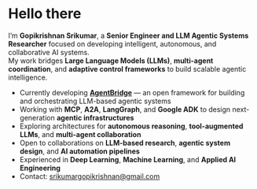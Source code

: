 # Hello there

I’m **Gopikrishnan Srikumar**, a **Senior Engineer and LLM Agentic Systems Researcher** focused on developing intelligent, autonomous, and collaborative AI systems.  
My work bridges **Large Language Models (LLMs)**, **multi-agent coordination**, and **adaptive control frameworks** to build scalable agentic intelligence.

- Currently developing **[AgentBridge](https://github.com/gopikrishnansrikumar/agentbridge-framework)** — an open framework for building and orchestrating LLM-based agentic systems  
- Working with **MCP**, **A2A**, **LangGraph**, and **Google ADK** to design next-generation **agentic infrastructures**  
- Exploring architectures for **autonomous reasoning**, **tool-augmented LLMs**, and **multi-agent collaboration**  
- Open to collaborations on **LLM-based research**, **agentic system design**, and **AI automation pipelines**  
- Experienced in **Deep Learning**, **Machine Learning**, and **Applied AI Engineering**  
- Contact: [srikumargopikrishnan@gmail.com](mailto:srikumargopikrishnan@gmail.com)
